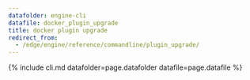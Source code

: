 ```yaml
---
datafolder: engine-cli
datafile: docker_plugin_upgrade
title: docker plugin upgrade
redirect_from:
  - /edge/engine/reference/commandline/plugin_upgrade/
---
```

<!--
This page is automatically generated from Docker's source code. If you want to
suggest a change to the text that appears here, open a ticket or pull request
in the source repository on GitHub:

https://github.com/docker/cli
-->
{% include cli.md datafolder=page.datafolder datafile=page.datafile %}
